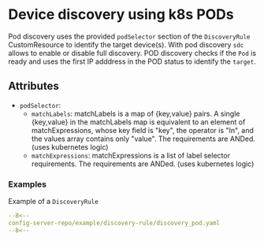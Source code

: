 # Device discovery using k8s PODs

Pod discovery uses the provided `podSelector` section of the `DiscoveryRule` CustomResource to identify the target device(s). With pod discovery `sdc` allows to enable or disable full discovery. POD discovery checks if the `Pod` is ready and uses the first IP adddress in the POD status to identify the `target`.

## Attributes

* `podSelector`:
    * `matchLabels`: matchLabels is a map of {key,value} pairs. A single {key,value} in the matchLabels map is equivalent to an element of matchExpressions, whose key field is "key", the operator is "In", and the values array contains only "value". The requirements are ANDed. (uses kubernetes logic)
    * `matchExpressions`: matchExpressions is a list of label selector requirements. The requirements are ANDed. (uses kubernetes logic)

### Examples

Example of a `DiscoveryRule`

```yaml
--8<--
config-server-repo/example/discovery-rule/discovery_pod.yaml
--8<--
```